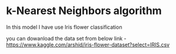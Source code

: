# k-Nearest Neighbors algorithm

In this model I have use Iris flower classification

you can dowanload the data set from below link -
 https://www.kaggle.com/arshid/iris-flower-dataset?select=IRIS.csv
